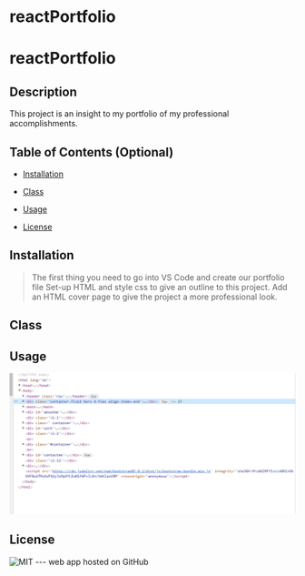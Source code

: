 # reactPortfolio
# reactPortfolio

## Description

This project is an insight to my portfolio of my professional accomplishments.



## Table of Contents (Optional)

- [Installation](#installation)

- [Class](#class)

- [Usage](#usage)

- [License](#license)


## Installation

>The first thing you need to go into VS Code and create our portfolio file
>Set-up HTML and style css to give an outline to this project.
>Add an HTML cover page to give the project a more professional look.


## Class

## Usage

![HTML](./Assets/images/Capture3.PNG)



## License

![MIT](https://img.shields.io/badge/license-MIT-brightgreen)
--- web app hosted on GitHub

